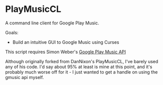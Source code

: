 PlayMusicCL
===========

A command line client for Google Play Music.

Goals:

* Build an intuitive GUI to Google Music using Curses



This script requires Simon Weber's [Google Play Music API](https://github.com/simon-weber/Unofficial-Google-Music-API) 

Although originally forked from DanNixon's PlayMusicCL, I've barely used any of his code. I'd say about 95% at least is mine at this point, and it's probably much worse off for it - I just wanted to get a handle on using the gmusic api myself.
